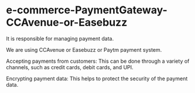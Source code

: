 # e-commerce-PaymentGateway-CCAvenue-or-Easebuzz

It is responsible for managing payment data.   

We are using CCAvenue or Easebuzz or Paytm payment system.   

Accepting payments from customers: This can be done through a variety of channels, such as credit cards, debit cards, and UPI.   

Encrypting payment data: This helps to protect the security of the payment data.


